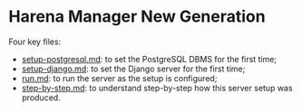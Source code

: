 # Harena Manager New Generation

Four key files:
* [setup-postgresql.md](docs/setup-postgresql.md): to set the PostgreSQL DBMS for the first time;
* [setup-django.md](docs/setup-django.md): to set the Django server for the first time;
* [run.md](docs/run.md): to run the server as the setup is configured;
* [step-by-step.md](docs/step-by-step.md): to understand step-by-step how this server setup was produced.
